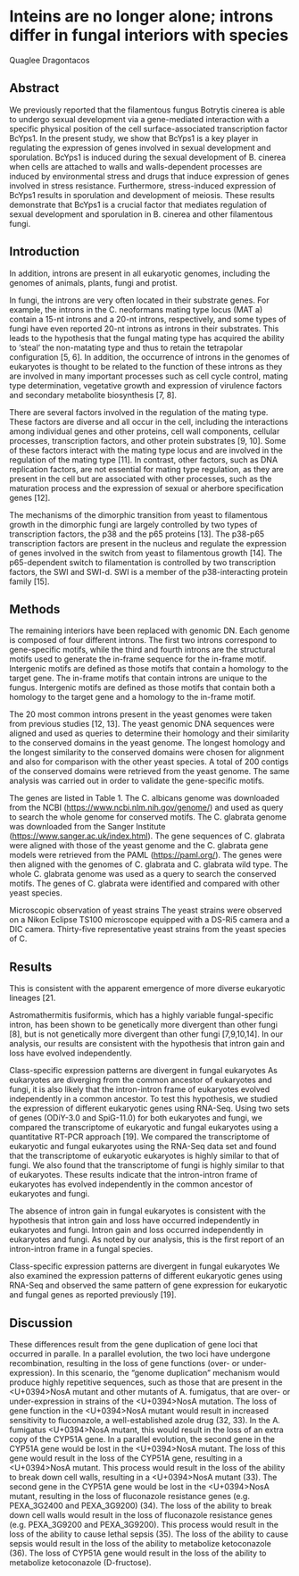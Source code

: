 # Inteins are no longer alone; introns differ in fungal interiors with species
Quaglee Dragontacos


## Abstract
We previously reported that the filamentous fungus Botrytis cinerea is able to undergo sexual development via a gene-mediated interaction with a specific physical position of the cell surface-associated transcription factor BcYps1. In the present study, we show that BcYps1 is a key player in regulating the expression of genes involved in sexual development and sporulation. BcYps1 is induced during the sexual development of B. cinerea when cells are attached to walls and walls-dependent processes are induced by environmental stress and drugs that induce expression of genes involved in stress resistance. Furthermore, stress-induced expression of BcYps1 results in sporulation and development of meiosis. These results demonstrate that BcYps1 is a crucial factor that mediates regulation of sexual development and sporulation in B. cinerea and other filamentous fungi.


## Introduction
In addition, introns are present in all eukaryotic genomes, including the genomes of animals, plants, fungi and protist.

In fungi, the introns are very often located in their substrate genes. For example, the introns in the C. neoformans mating type locus (MAT a) contain a 15-nt introns and a 20-nt introns, respectively, and some types of fungi have even reported 20-nt introns as introns in their substrates. This leads to the hypothesis that the fungal mating type has acquired the ability to ‘steal’ the non-matating type and thus to retain the tetrapolar configuration [5, 6]. In addition, the occurrence of introns in the genomes of eukaryotes is thought to be related to the function of these introns as they are involved in many important processes such as cell cycle control, mating type determination, vegetative growth and expression of virulence factors and secondary metabolite biosynthesis [7, 8].

There are several factors involved in the regulation of the mating type. These factors are diverse and all occur in the cell, including the interactions among individual genes and other proteins, cell wall components, cellular processes, transcription factors, and other protein substrates [9, 10]. Some of these factors interact with the mating type locus and are involved in the regulation of the mating type [11]. In contrast, other factors, such as DNA replication factors, are not essential for mating type regulation, as they are present in the cell but are associated with other processes, such as the maturation process and the expression of sexual or aherbore specification genes [12].

The mechanisms of the dimorphic transition from yeast to filamentous growth in the dimorphic fungi are largely controlled by two types of transcription factors, the p38 and the p65 proteins [13]. The p38-p65 transcription factors are present in the nucleus and regulate the expression of genes involved in the switch from yeast to filamentous growth [14]. The p65-dependent switch to filamentation is controlled by two transcription factors, the SWI and SWI-d. SWI is a member of the p38-interacting protein family [15].


## Methods
The remaining interiors have been replaced with genomic DN. Each genome is composed of four different introns. The first two introns correspond to gene-specific motifs, while the third and fourth introns are the structural motifs used to generate the in-frame sequence for the in-frame motif. Intergenic motifs are defined as those motifs that contain a homology to the target gene. The in-frame motifs that contain introns are unique to the fungus. Intergenic motifs are defined as those motifs that contain both a homology to the target gene and a homology to the in-frame motif.

The 20 most common introns present in the yeast genomes were taken from previous studies [12, 13]. The yeast genomic DNA sequences were aligned and used as queries to determine their homology and their similarity to the conserved domains in the yeast genome. The longest homology and the longest similarity to the conserved domains were chosen for alignment and also for comparison with the other yeast species. A total of 200 contigs of the conserved domains were retrieved from the yeast genome. The same analysis was carried out in order to validate the gene-specific motifs.

The genes are listed in Table 1. The C. albicans genome was downloaded from the NCBI (https://www.ncbi.nlm.nih.gov/genome/) and used as query to search the whole genome for conserved motifs. The C. glabrata genome was downloaded from the Sanger Institute (https://www.sanger.ac.uk/index.html). The gene sequences of C. glabrata were aligned with those of the yeast genome and the C. glabrata gene models were retrieved from the PAML (https://paml.org/). The genes were then aligned with the genomes of C. glabrata and C. glabrata wild type. The whole C. glabrata genome was used as a query to search the conserved motifs. The genes of C. glabrata were identified and compared with other yeast species.

Microscopic observation of yeast strains
The yeast strains were observed on a Nikon Eclipse TS100 microscope equipped with a DS-Ri5 camera and a DIC camera. Thirty-five representative yeast strains from the yeast species of C.


## Results
This is consistent with the apparent emergence of more diverse eukaryotic lineages [21.

Astromathermitis fusiformis, which has a highly variable fungal-specific intron, has been shown to be genetically more divergent than other fungi [8], but is not genetically more divergent than other fungi [7,9,10,14]. In our analysis, our results are consistent with the hypothesis that intron gain and loss have evolved independently.

Class-specific expression patterns are divergent in fungal eukaryotes
As eukaryotes are diverging from the common ancestor of eukaryotes and fungi, it is also likely that the intron-intron frame of eukaryotes evolved independently in a common ancestor. To test this hypothesis, we studied the expression of different eukaryotic genes using RNA-Seq. Using two sets of genes (ODiY-3.0 and SpiG-11.0) for both eukaryotes and fungi, we compared the transcriptome of eukaryotic and fungal eukaryotes using a quantitative RT-PCR approach [19]. We compared the transcriptome of eukaryotic and fungal eukaryotes using the RNA-Seq data set and found that the transcriptome of eukaryotic eukaryotes is highly similar to that of fungi. We also found that the transcriptome of fungi is highly similar to that of eukaryotes. These results indicate that the intron-intron frame of eukaryotes has evolved independently in the common ancestor of eukaryotes and fungi.

The absence of intron gain in fungal eukaryotes is consistent with the hypothesis that intron gain and loss have occurred independently in eukaryotes and fungi. Intron gain and loss occurred independently in eukaryotes and fungi. As noted by our analysis, this is the first report of an intron-intron frame in a fungal species.

Class-specific expression patterns are divergent in fungal eukaryotes
We also examined the expression patterns of different eukaryotic genes using RNA-Seq and observed the same pattern of gene expression for eukaryotic and fungal genes as reported previously [19].


## Discussion
These differences result from the gene duplication of gene loci that occurred in paralle. In a parallel evolution, the two loci have undergone recombination, resulting in the loss of gene functions (over- or under-expression). In this scenario, the “genome duplication” mechanism would produce highly repetitive sequences, such as those that are present in the <U+0394>NosA mutant and other mutants of A. fumigatus, that are over- or under-expression in strains of the <U+0394>NosA mutation. The loss of gene function in the <U+0394>NosA mutant would result in increased sensitivity to fluconazole, a well-established azole drug (32, 33). In the A. fumigatus <U+0394>NosA mutant, this would result in the loss of an extra copy of the CYP51A gene. In a parallel evolution, the second gene in the CYP51A gene would be lost in the <U+0394>NosA mutant. The loss of this gene would result in the loss of the CYP51A gene, resulting in a <U+0394>NosA mutant. This process would result in the loss of the ability to break down cell walls, resulting in a <U+0394>NosA mutant (33). The second gene in the CYP51A gene would be lost in the <U+0394>NosA mutant, resulting in the loss of fluconazole resistance genes (e.g. PEXA_3G2400 and PEXA_3G9200) (34). The loss of the ability to break down cell walls would result in the loss of fluconazole resistance genes (e.g. PEXA_3G9200 and PEXA_3G9200). This process would result in the loss of the ability to cause lethal sepsis (35). The loss of the ability to cause sepsis would result in the loss of the ability to metabolize ketoconazole (36). The loss of CYP51A gene would result in the loss of the ability to metabolize ketoconazole (D-fructose).
